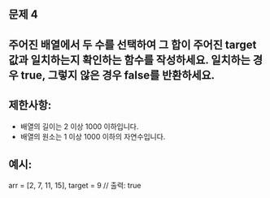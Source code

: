 ## 문제 4

## 주어진 배열에서 두 수를 선택하여 그 합이 주어진 target 값과 일치하는지 확인하는 함수를 작성하세요. 일치하는 경우 true, 그렇지 않은 경우 false를 반환하세요.

## 제한사항:
- 배열의 길이는 2 이상 1000 이하입니다.
- 배열의 원소는 1 이상 1000 이하의 자연수입니다.

## 예시:
arr = [2, 7, 11, 15], target = 9 // 출력: true
